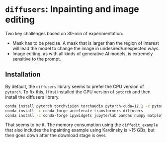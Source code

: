 # `diffusers`: Inpainting and image editing

Two key challenges based on 30-min of experimentation:

- Mask has to be precise. A mask that is larger than the region of interest will lead the model to change the image in undesired/unexpected ways.
- Image editing, as with all kinds of generative AI models, is extremely sensitive to the prompt. 


## Installation

By default, the `diffusers` library seems to prefer the CPU version of `pytorch`. To fix this, I first installed the GPU version of `pytorch` and then install the diffusers library.

```bash
conda install pytorch torchvision torchaudio pytorch-cuda=12.1 -c pytorch -c nvidia
conda install -c conda-forge accelerate transformers diffusers
conda install -c conda-forge ipywidgets jupyterlab pandas numpy matplotlib scipy pip plotly 
```

That seems to be it. The memory consumption using the `diffedit_example` that also includes the inpainting example using Kardinsky is ~15 GBs, but then goes down after the download stage is over.
